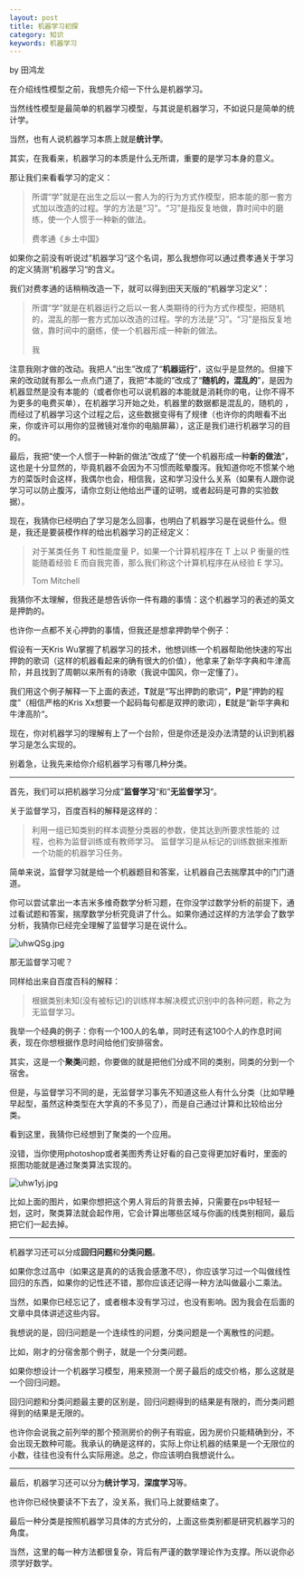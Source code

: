 ```yaml
---
layout: post
title: 机器学习初探
category: 知识
keywords: 机器学习
---
```

by 田鸿龙

在介绍线性模型之前，我想先介绍一下什么是机器学习。

当然线性模型是最简单的机器学习模型，与其说是机器学习，不如说只是简单的统计学。


当然，也有人说机器学习本质上就是**统计学**。


其实，在我看来，机器学习的本质是什么无所谓，重要的是学习本身的意义。



那让我们来看看学习的定义：



> 所谓“学”就是在出生之后以一套人为的行为方式作模型，把本能的那一套方式加以改造的过程。学的方法是“习”。“习”是指反复地做，靠时间中的磨练，使一个人惯于一种新的做法。
>
> 费孝通《乡土中国》


如果你之前没有听说过”机器学习“这个名词，那么我想你可以通过费孝通关于学习的定义猜测“机器学习“的含义。



我们对费孝通的话稍稍改造一下，就可以得到田天天版的“机器学习定义”：



> 所谓“学”就是在机器运行之后以一套人类期待的行为方式作模型，把随机的，混乱的那一套方式加以改造的过程。学的方法是“习”。“习”是指反复地做，靠时间中的磨练，使一个机器形成一种新的做法。
>
> 我


注意我刚才做的改动。我把人“出生”改成了“**机器运行**”，这似乎是显然的。但接下来的改动就有那么一点点门道了，我把“本能的”改成了“**随机的，混乱的**”，是因为机器显然是没有本能的（或者你也可以说机器的本能就是消耗你的电，让你不得不为更多的电费买单），在机器学习开始之处，机器里的数据都是混乱的，随机的 ，而经过了机器学习这个过程之后，这些数据变得有了规律（也许你的肉眼看不出来，你或许可以用你的显微镜对准你的电脑屏幕），这正是我们进行机器学习的目的。



最后，我把“使一个人惯于一种新的做法”改成了“使一个机器形成一种**新的做法**”，这也是十分显然的，毕竟机器不会因为不习惯而眩晕腹泻。我知道你吃不惯某个地方的菜饭时会这样，我偶尔也会，相信我，这和学习没什么关系（如果有人跟你说学习可以防止腹泻，请你立刻让他给出严谨的证明，或者起码是可靠的实验数据）。



现在，我猜你已经明白了学习是怎么回事，也明白了机器学习是在说些什么。但是，我还是要装模作样的给出机器学习的正经定义：



> 对于某类任务 T 和性能度量 P，如果一个计算机程序在 T 上以 P 衡量的性能随着经验 E 而自我完善，那么我们称这个计算机程序在从经验 E 学习。
>
> Tom Mitchell



我猜你不太理解，但我还是想告诉你一件有趣的事情：这个机器学习的表述的英文是押韵的。



也许你一点都不关心押韵的事情，但我还是想拿押韵举个例子：



假设有一天Kris Wu掌握了机器学习的技术，他想训练一个机器帮助他快速的写出押韵的歌词（这样的机器看起来的确有很大的价值），他拿来了新华字典和牛津高阶，并且找到了周朝以来所有的诗歌（我说中国风，你一定懂了）。



我们用这个例子解释一下上面的表述，**T**就是“写出押韵的歌词“，**P**是”押韵的程度”（相信严格的Kris Xx想要一个起码每句都是双押的歌词），**E**就是“新华字典和牛津高阶“。



现在，你对机器学习的理解有上了一个台阶，但是你还是没办法清楚的认识到机器学习是怎么实现的。



别着急，让我先来给你介绍机器学习有哪几种分类。



------



首先，我们可以把机器学习分成”**监督学习**“和”**无监督学习**“。



关于监督学习，百度百科的解释是这样的：



> 利用一组已知类别的样本调整分类器的参数，使其达到所要求性能的 过程，也称为监督训练或有教师学习。 监督学习是从标记的训练数据来推断一个功能的机器学习任务。



简单来说，监督学习就是给一个机器题目和答案，让机器自己去揣摩其中的门门道道。



你可以尝试拿出一本吉米多维奇数学分析习题，在你没学过数学分析的前提下，通过看试题和答案，揣摩数学分析究竟讲了什么。如果你通过这样的方法学会了数学分析，我猜你已经完全理解了监督学习是在说什么。

![uhwQSg.jpg](https://s2.ax1x.com/2019/10/08/uhwQSg.jpg)

那无监督学习呢？

同样给出来自百度百科的解释：



> 根据类别未知(没有被标记)的训练样本解决模式识别中的各种问题，称之为无监督学习。



我举一个经典的例子：你有一个100人的名单，同时还有这100个人的作息时间表，现在你想根据作息时间给他们安排宿舍。



其实，这是一个**聚类**问题，你要做的就是把他们分成不同的类别，同类的分到一个宿舍。



但是，与监督学习不同的是，无监督学习事先不知道这些人有什么分类（比如早睡早起型，虽然这种类型在大学真的不多见了），而是自己通过计算和比较给出分类。



看到这里，我猜你已经想到了聚类的一个应用。



没错，当你使用photoshop或者美图秀秀让好看的自己变得更加好看时，里面的抠图功能就是通过聚类算法实现的。

![uhw1yj.jpg](https://s2.ax1x.com/2019/10/08/uhw1yj.jpg)



比如上面的图片，如果你想把这个男人背后的背景去掉，只需要在ps中轻轻一划，这时，聚类算法就会起作用，它会计算出哪些区域与你画的线类别相同，最后把它们一起去掉。



------



机器学习还可以分成**回归问题**和**分类问题**。



如果你念过高中（如果这是真的的话我会感激不尽），你应该学习过一个叫做线性回归的东西，如果你的记性还不错，那你应该还记得一种方法叫做最小二乘法。



当然，如果你已经忘记了，或者根本没有学习过，也没有影响。因为我会在后面的文章中具体讲述这些内容。



我想说的是，回归问题是一个连续性的问题，分类问题是一个离散性的问题。



比如，刚才的分宿舍那个例子，就是一个分类问题。



如果你想设计一个机器学习模型，用来预测一个房子最后的成交价格，那么这就是一个回归问题。



回归问题和分类问题最主要的区别是，回归问题得到的结果是有限的，而分类问题得到的结果是无限的。



也许你会说我之前列举的那个预测房价的例子有瑕疵，因为房价只能精确到分，不会出现无数种可能。我承认的确是这样的，实际上你让机器的结果是一个无限位的小数，往往也没有什么实际用途。总之，你应该明白我想说什么。



------



最后，机器学习还可以分为**统计学习**，**深度学习**等。



也许你已经快要读不下去了，没关系，我们马上就要结束了。



最后一种分类是按照机器学习具体的方式分的，上面这些类别都是研究机器学习的角度。



当然，这里的每一种方法都很复杂，背后有严谨的数学理论作为支撑。所以说你必须学好数学。